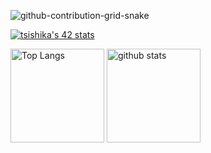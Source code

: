 ![github-contribution-grid-snake](https://raw.githubusercontent.com/Ishi-eenn/Ishi-eenn/master/img/snake.svg)

[![tsishika's 42 stats](https://badge42.vercel.app/api/v2/clisj76ld001108l1qb24uba8/stats?cursusId=21&coalitionId=307)](https://github.com/JaeSeoKim/badge42)

<p align="left">
  <img alt="Top Langs" height="150px" src="https://github-readme-stats.vercel.app/api/top-langs/?username=Ishi-eenn&layout=compact&show_icons=true&theme=onedark" />
  <img alt="github stats" height="150px" src="https://github-readme-stats.vercel.app/api?username=Ishi-eenn&theme=onedark&show_icons=ture" />
</p>
